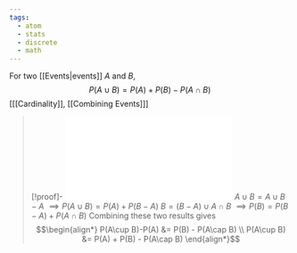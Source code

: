 ```yaml
---
tags:
  - atom
  - stats
  - discrete
  - math
---
```

For two [[Events|events]] $A$ and $B$,
$$ P(A \cup B) = P(A) + P(B) - P(A \cap B) $$
\[[[Cardinality]], [[Combining Events]]\]

> [!proof]-
> ![530|center](additive-rule.excalidraw.md)
> $A \cup B = A \cup B-A$
> $\implies P(A\cup B) = P(A) + P(B-A)$
> $B = (B - A) \cup A \cap B$
> $\implies P(B) = P(B-A) + P(A \cap B)$
> Combining these two results gives
> $$\begin{align*}
> 	P(A\cup B)-P(A) &= P(B) - P(A\cap B) \\
> 	P(A\cup B) &= P(A) + P(B) - P(A\cap B)
> \end{align*}$$